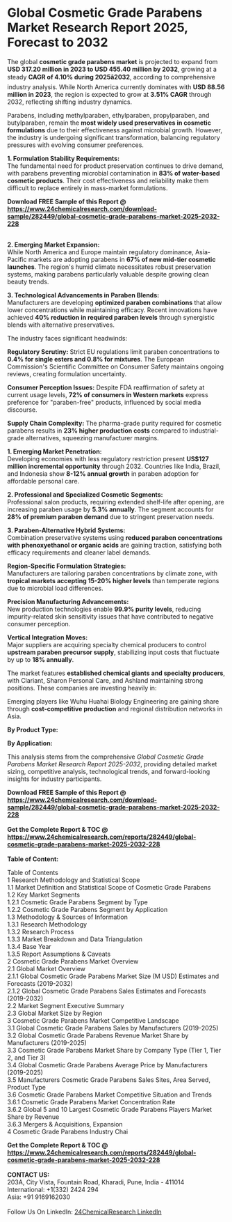 <h1>Global Cosmetic Grade Parabens Market Research Report 2025, Forecast to 2032</h1><p>The global <strong>cosmetic grade parabens market</strong> is projected to expand from <strong>USD 317.20 million in 2023 to USD 455.40 million by 2032</strong>, growing at a steady <strong>CAGR of 4.10% during 2025â2032</strong>, according to comprehensive industry analysis. While North America currently dominates with <strong>USD 88.56 million in 2023</strong>, the region is expected to grow at <strong>3.51% CAGR</strong> through 2032, reflecting shifting industry dynamics.</p><p>Parabens, including methylparaben, ethylparaben, propylparaben, and butylparaben, remain the <strong>most widely used preservatives in cosmetic formulations</strong> due to their effectiveness against microbial growth. However, the industry is undergoing significant transformation, balancing regulatory pressures with evolving consumer preferences.</p><p><strong>1. Formulation Stability Requirements:</strong><br>
The fundamental need for product preservation continues to drive demand, with parabens preventing microbial contamination in <strong>83% of water-based cosmetic products</strong>. Their cost effectiveness and reliability make them difficult to replace entirely in mass-market formulations.</p><div><b>Download FREE Sample of this Report @ 
            <a href="https://www.24chemicalresearch.com/download-sample/282449/global-cosmetic-grade-parabens-market-2025-2032-228">
            https://www.24chemicalresearch.com/download-sample/282449/global-cosmetic-grade-parabens-market-2025-2032-228</a></b></div><br><p><strong>2. Emerging Market Expansion:</strong><br>
While North America and Europe maintain regulatory dominance, Asia-Pacific markets are adopting parabens in <strong>67% of new mid-tier cosmetic launches</strong>. The region's humid climate necessitates robust preservation systems, making parabens particularly valuable despite growing clean beauty trends.</p><p><strong>3. Technological Advancements in Paraben Blends:</strong><br>
Manufacturers are developing <strong>optimized paraben combinations</strong> that allow lower concentrations while maintaining efficacy. Recent innovations have achieved <strong>40% reduction in required paraben levels</strong> through synergistic blends with alternative preservatives.</p><p>The industry faces significant headwinds:</p><p><strong>Regulatory Scrutiny:</strong> Strict EU regulations limit paraben concentrations to <strong>0.4% for single esters and 0.8% for mixtures</strong>. The European Commission's Scientific Committee on Consumer Safety maintains ongoing reviews, creating formulation uncertainty.</p><p><strong>Consumer Perception Issues:</strong> Despite FDA reaffirmation of safety at current usage levels, <strong>72% of consumers in Western markets</strong> express preference for "paraben-free" products, influenced by social media discourse.</p><p><strong>Supply Chain Complexity:</strong> The pharma-grade purity required for cosmetic parabens results in <strong>23% higher production costs</strong> compared to industrial-grade alternatives, squeezing manufacturer margins.</p><p><strong>1. Emerging Market Penetration:</strong><br>
Developing economies with less regulatory restriction present <strong>US$127 million incremental opportunity</strong> through 2032. Countries like India, Brazil, and Indonesia show <strong>8-12% annual growth</strong> in paraben adoption for affordable personal care.</p><p><strong>2. Professional and Specialized Cosmetic Segments:</strong><br>
Professional salon products, requiring extended shelf-life after opening, are increasing paraben usage by <strong>5.3% annually</strong>. The segment accounts for <strong>28% of premium paraben demand</strong> due to stringent preservation needs.</p><p><strong>3. Paraben-Alternative Hybrid Systems:</strong><br>
Combination preservative systems using <strong>reduced paraben concentrations with phenoxyethanol or organic acids</strong> are gaining traction, satisfying both efficacy requirements and cleaner label demands.</p><p><strong>Region-Specific Formulation Strategies:</strong><br>
    Manufacturers are tailoring paraben concentrations by climate zone, with <strong>tropical markets accepting 15-20% higher levels</strong> than temperate regions due to microbial load differences.</p><p><strong>Precision Manufacturing Advancements:</strong><br>
    New production technologies enable <strong>99.9% purity levels</strong>, reducing impurity-related skin sensitivity issues that have contributed to negative consumer perception.</p><p><strong>Vertical Integration Moves:</strong><br>
    Major suppliers are acquiring specialty chemical producers to control <strong>upstream paraben precursor supply</strong>, stabilizing input costs that fluctuate by up to <strong>18% annually</strong>.</p><p>The market features <strong>established chemical giants and specialty producers</strong>, with Clariant, Sharon Personal Care, and Ashland maintaining strong positions. These companies are investing heavily in:</p><p>Emerging players like Wuhu Huahai Biology Engineering are gaining share through <strong>cost-competitive production</strong> and regional distribution networks in Asia.</p><p><strong>By Product Type:</strong></p><p><strong>By Application:</strong></p><p>This analysis stems from the comprehensive <em>Global Cosmetic Grade Parabens Market Research Report 2025-2032</em>, providing detailed market sizing, competitive analysis, technological trends, and forward-looking insights for industry participants.</p><div><b>Download FREE Sample of this Report @ 
            <a href="https://www.24chemicalresearch.com/download-sample/282449/global-cosmetic-grade-parabens-market-2025-2032-228">
            https://www.24chemicalresearch.com/download-sample/282449/global-cosmetic-grade-parabens-market-2025-2032-228</a></b></div><br><div><b>Get the Complete Report & TOC @ 
            <a href="https://www.24chemicalresearch.com/reports/282449/global-cosmetic-grade-parabens-market-2025-2032-228">
            https://www.24chemicalresearch.com/reports/282449/global-cosmetic-grade-parabens-market-2025-2032-228</a></b></div><br>
            <b>Table of Content:</b><p>Table of Contents<br />
1 Research Methodology and Statistical Scope<br />
1.1 Market Definition and Statistical Scope of Cosmetic Grade Parabens<br />
1.2 Key Market Segments<br />
1.2.1 Cosmetic Grade Parabens Segment by Type<br />
1.2.2 Cosmetic Grade Parabens Segment by Application<br />
1.3 Methodology & Sources of Information<br />
1.3.1 Research Methodology<br />
1.3.2 Research Process<br />
1.3.3 Market Breakdown and Data Triangulation<br />
1.3.4 Base Year<br />
1.3.5 Report Assumptions & Caveats<br />
2 Cosmetic Grade Parabens Market Overview<br />
2.1 Global Market Overview<br />
2.1.1 Global Cosmetic Grade Parabens Market Size (M USD) Estimates and Forecasts (2019-2032)<br />
2.1.2 Global Cosmetic Grade Parabens Sales Estimates and Forecasts (2019-2032)<br />
2.2 Market Segment Executive Summary<br />
2.3 Global Market Size by Region<br />
3 Cosmetic Grade Parabens Market Competitive Landscape<br />
3.1 Global Cosmetic Grade Parabens Sales by Manufacturers (2019-2025)<br />
3.2 Global Cosmetic Grade Parabens Revenue Market Share by Manufacturers (2019-2025)<br />
3.3 Cosmetic Grade Parabens Market Share by Company Type (Tier 1, Tier 2, and Tier 3)<br />
3.4 Global Cosmetic Grade Parabens Average Price by Manufacturers (2019-2025)<br />
3.5 Manufacturers Cosmetic Grade Parabens Sales Sites, Area Served, Product Type<br />
3.6 Cosmetic Grade Parabens Market Competitive Situation and Trends<br />
3.6.1 Cosmetic Grade Parabens Market Concentration Rate<br />
3.6.2 Global 5 and 10 Largest Cosmetic Grade Parabens Players Market Share by Revenue<br />
3.6.3 Mergers & Acquisitions, Expansion<br />
4 Cosmetic Grade Parabens Industry Chai</p><div><b>Get the Complete Report & TOC @ 
            <a href="https://www.24chemicalresearch.com/reports/282449/global-cosmetic-grade-parabens-market-2025-2032-228">
            https://www.24chemicalresearch.com/reports/282449/global-cosmetic-grade-parabens-market-2025-2032-228</a></b></div><br><b>CONTACT US:</b><br>
            203A, City Vista, Fountain Road, Kharadi, Pune, India - 411014<br>
            International: +1(332) 2424 294<br>
            Asia: +91 9169162030 <br><br>
            Follow Us On LinkedIn: <a href="https://www.linkedin.com/company/24chemicalresearch/">24ChemicalResearch LinkedIn</a>
